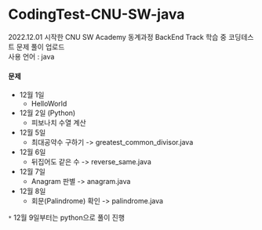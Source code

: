 # CodingTest-CNU-SW-java

2022.12.01 시작한 CNU SW Academy 동계과정 BackEnd Track 학습 중 코딩테스트 문제 풀이 업로드  
사용 언어 : java
<br/>
#### 문제
- 12월 1일 
  - HelloWorld
- 12월 2일 (Python)
  - 피보나치 수열 계산
- 12월 5일 
  - 최대공약수 구하기 -> greatest_common_divisor.java
- 12월 6일 
  - 뒤집어도 같은 수 -> reverse_same.java
- 12월 7일 
  - Anagram 판별 -> anagram.java
- 12월 8일 
  - 회문(Palindrome) 확인 -> palindrome.java

` * ` 12월 9일부터는 python으로 풀이 진행
